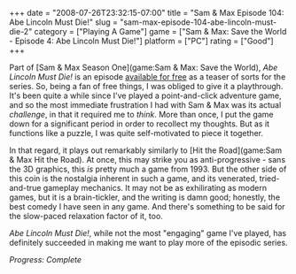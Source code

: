 +++
date = "2008-07-26T23:32:15-07:00"
title = "Sam & Max Episode 104: Abe Lincoln Must Die!"
slug = "sam-max-episode-104-abe-lincoln-must-die-2"
category = ["Playing A Game"]
game = ["Sam & Max: Save the World - Episode 4: Abe Lincoln Must Die!"]
platform = ["PC"]
rating = ["Good"]
+++

Part of [Sam & Max Season One](game:Sam & Max: Save the World), <i>Abe Lincoln Must Die!</i> is an episode <a href="http://www.telltalegames.com/samandmax/lincolnmustdie">available for free</a> as a teaser of sorts for the series.  So, being a fan of free things, I was obliged to give it a playthrough.  It's been quite a while since I've played a point-and-click adventure game, and so the most immediate frustration I had with Sam & Max was its actual <i>challenge</i>, in that it required me to <i>think</i>.  More than once, I put the game down for a significant period in order to recollect my thoughts.  But as it functions like a puzzle, I was quite self-motivated to piece it together.

In that regard, it plays out remarkably similarly to [Hit the Road](game:Sam & Max Hit the Road).  At once, this may strike you as anti-progressive - sans the 3D graphics, this <i>is</i> pretty much a game from 1993.  But the other side of this coin is the nostalgia inherent in such a game, and its venerated, tried-and-true gameplay mechanics.  It may not be as exhilirating as modern games, but it is a brain-tickler, and the writing is damn good; honestly, the best comedy I have seen in any game.  And there's something to be said for the slow-paced relaxation factor of it, too.

<i>Abe Lincoln Must Die!</i>, while not the most "engaging" game I've played, has definitely succeeded in making me want to play more of the episodic series.

<i>Progress: Complete</i>
